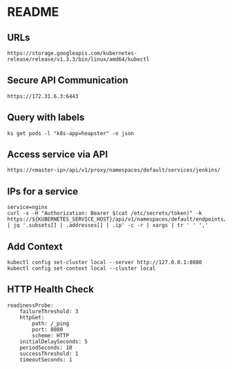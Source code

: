 # README

## URLs

	https://storage.googleapis.com/kubernetes-release/release/v1.3.3/bin/linux/amd64/kubectl

## Secure API Communication

	https://172.31.6.3:6443

## Query with labels

	ks get pods -l "k8s-app=heapster" -o json

## Access service via API

	https://<master-ip>/api/v1/proxy/namespaces/default/services/jenkins/

## IPs for a service

	service=nginx
	curl -s -H "Authorization: Bearer $(cat /etc/secrets/token)" -k https://${KUBERNETES_SERVICE_HOST}/api/v1/namespaces/default/endpoints/${service} | jq '.subsets[] | .addresses[] | .ip' -c -r | xargs | tr ' ' ','

## Add Context

	kubectl config set-cluster local --server http://127.0.0.1:8080
	kubectl config set-context local --cluster local

## HTTP Health Check

	readinessProbe:
		failureThreshold: 3
		httpGet:
			path: /_ping
			port: 8080
			scheme: HTTP
		initialDelaySeconds: 5
		periodSeconds: 10
		successThreshold: 1
		timeoutSeconds: 1

